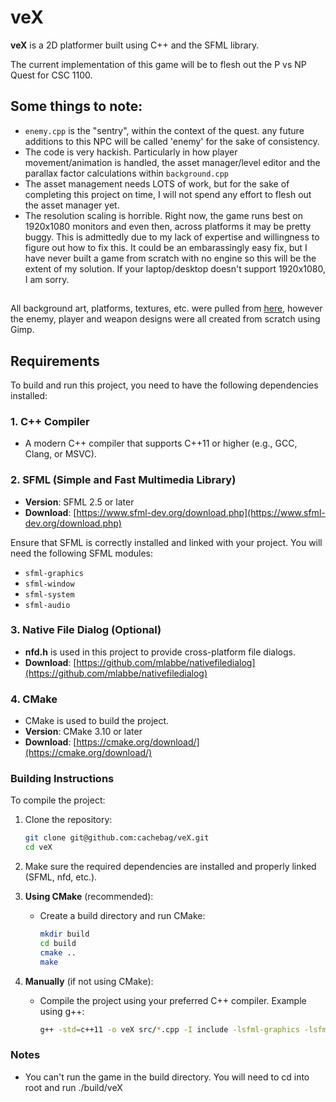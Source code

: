 # veX

**veX** is a 2D platformer built using C++ and the SFML library.

The current implementation of this game will be to flesh out the P vs NP Quest for CSC 1100. 

##

## Some things to note:
- `enemy.cpp` is the "sentry", within the context of the quest. any future additions to this NPC will be called 'enemy' for the sake of consistency.
- The code is very hackish. Particularly in how player movement/animation is handled, the asset manager/level editor and the parallax factor calculations within `background.cpp`
- The asset management needs LOTS of work, but for the sake of completing this project on time, I will not spend any effort to flesh out the asset manager yet.
- The resolution scaling is horrible. Right now, the game runs best on 1920x1080 monitors and even then, across platforms it may be pretty buggy. This is admittedly due to my lack of expertise and willingness to figure out how to fix this. It could be an embarassingly easy fix, but I have never built a game from scratch with no engine so this will be the extent of my solution. If your laptop/desktop doesn't support 1920x1080, I am sorry. 

## 

All background art, platforms, textures, etc. were pulled from [here](https://ansimuz.itch.io/gothicvania-patreon-collection), however the enemy, player and weapon designs were all created from scratch using Gimp.

## Requirements

To build and run this project, you need to have the following dependencies installed:

### 1. C++ Compiler
- A modern C++ compiler that supports C++11 or higher (e.g., GCC, Clang, or MSVC).

### 2. SFML (Simple and Fast Multimedia Library)
- **Version**: SFML 2.5 or later
- **Download**: [https://www.sfml-dev.org/download.php](https://www.sfml-dev.org/download.php)

Ensure that SFML is correctly installed and linked with your project. You will need the following SFML modules:
   - `sfml-graphics`
   - `sfml-window`
   - `sfml-system`
   - `sfml-audio` 

### 3. Native File Dialog (Optional)
- **nfd.h** is used in this project to provide cross-platform file dialogs.
- **Download**: [https://github.com/mlabbe/nativefiledialog](https://github.com/mlabbe/nativefiledialog)

### 4. CMake
- CMake is used to build the project.
- **Version**: CMake 3.10 or later
- **Download**: [https://cmake.org/download/](https://cmake.org/download/)

### Building Instructions

To compile the project:

1. Clone the repository:
   ```bash
   git clone git@github.com:cachebag/veX.git
   cd veX
   ```

2. Make sure the required dependencies are installed and properly linked (SFML, nfd, etc.).

3. **Using CMake** (recommended):
   - Create a build directory and run CMake:
     ```bash
     mkdir build
     cd build
     cmake ..
     make
     ```

4. **Manually** (if not using CMake):
   - Compile the project using your preferred C++ compiler. Example using g++:
     ```bash
     g++ -std=c++11 -o veX src/*.cpp -I include -lsfml-graphics -lsfml-window -lsfml-system
     ```

### Notes

- You can't run the game in the build directory. You will need to cd into root and run ./build/veX




